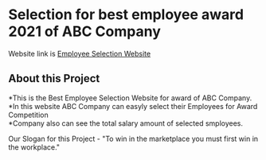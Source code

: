 # Selection for best employee award 2021 of ABC Company

Website link is [Employee Selection Website](https://employeeselection.netlify.app/) 

## About this Project

*This is the Best Employee Selection Website for award of ABC Company.  
*In this website ABC Company can easyly select their Employees for Award Competition  
*Company also can see the total salary amount of selected smployees.  
  
    

Our Slogan for this Project - "To win in the marketplace you must first win in the workplace."
